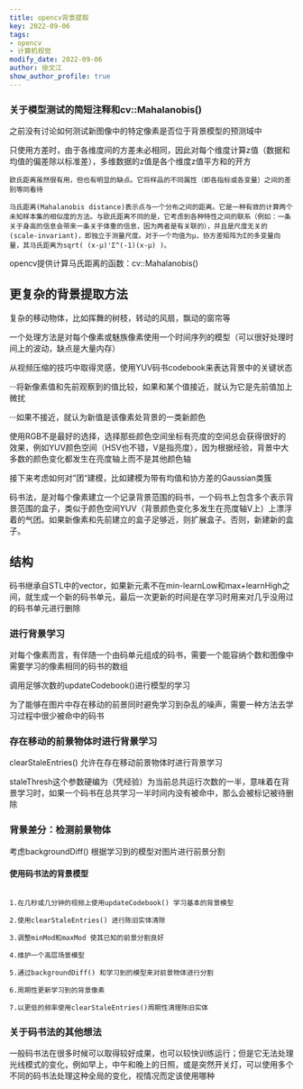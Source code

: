 ```yaml
---
title: opencv背景提取
key: 2022-09-06
tags: 
- opencv
- 计算机视觉
modify_date: 2022-09-06
author: 徐文江
show_author_profile: true
---
```






### 关于模型测试的简短注释和cv::Mahalanobis()			
<!--more-->     
之前没有讨论如何测试新图像中的特定像素是否位于背景模型的预测域中			

只使用方差时，由于各维度间的方差未必相同，因此对每个维度计算z值（数据和均值的偏差除以标准差），多维数据的z值是各个维度z值平方和的开方			

```
欧氏距离虽然很有用，但也有明显的缺点。它将样品的不同属性（即各指标或各变量）之间的差别等同看待				

马氏距离(Mahalanobis distance)表示点与一个分布之间的距离。它是一种有效的计算两个未知样本集的相似度的方法。与欧氏距离不同的是，它考虑到各种特性之间的联系（例如：一条关于身高的信息会带来一条关于体重的信息，因为两者是有关联的），并且是尺度无关的(scale-invariant)，即独立于测量尺度。对于一个均值为μ，协方差矩阵为Σ的多变量向量，其马氏距离为sqrt( (x-μ)'Σ^(-1)(x-μ) )。			
```

opencv提供计算马氏距离的函数：cv::Mahalanobis() 			



## 更复杂的背景提取方法			

复杂的移动物体，比如挥舞的树枝，转动的风扇，飘动的窗帘等				

一个处理方法是对每个像素或魅族像素使用一个时间序列的模型（可以很好处理时间上的波动，缺点是大量内存）				

从视频压缩的技巧中取得灵感，使用YUV码书codebook来表达背景中的关键状态		

···将新像素值和先前观察到的值比较，如果和某个值接近，就认为它是先前值加上微扰     

···如果不接近，就认为新值是该像素处背景的一类新颜色		

使用RGB不是最好的选择，选择那些颜色空间坐标有亮度的空间总会获得很好的效果，例如YUV颜色空间（HSV也不错，V是指亮度），因为根据经验，背景中大多数的颜色变化都发生在亮度轴上而不是其他颜色轴					

接下来考虑如何对”团“建模，比如建模为带有均值和协方差的Gaussian类簇			

码书法，是对每个像素建立一个记录背景范围的码书，一个码书上包含多个表示背景范围的盒子，类似于颜色空间YUV（背景颜色变化多发生在亮度轴V上）上漂浮着的气团。如果新像素和先前建立的盒子足够近，则扩展盒子。否则，新建新的盒子。			



## 结构			

码书继承自STL中的vector，如果新元素不在min-learnLow和max+learnHigh之间，就生成一个新的码书单元，最后一次更新的时间是在学习时用来对几乎没用过的码书单元进行删除			



### 进行背景学习			

对每个像素而言，有伴随一个由码单元组成的码书，需要一个能容纳个数和图像中需要学习的像素相同的码书的数组			

调用足够次数的updateCodebook()进行模型的学习			

为了能够在图片中存在移动的前景同时避免学习到杂乱的噪声，需要一种方法去学习过程中很少被命中的码书					



### 存在移动的前景物体时进行背景学习			

clearStaleEntries() 允许在存在移动前景物体时进行背景学习					

staleThresh这个参数硬编为（凭经验）为当前总共运行次数的一半，意味着在背景学习时，如果一个码书在总共学习一半时间内没有被命中，那么会被标记被待删除			



### 背景差分：检测前景物体					

考虑backgroundDiff() 根据学习到的模型对图片进行前景分割				



#### 使用码书法的背景模型			

```

1.在几秒或几分钟的视频上使用updateCodebook() 学习基本的背景模型			

2.使用clearStaleEntries() 进行陈旧实体清除			

3.调整minMod和maxMod 使其已知的前景分割良好			

4.维护一个高层场景模型			

5.通过backgroundDiff() 和学习到的模型来对前景物体进行分割			

6.周期性更新学习到的背景像素		

7.以更低的频率使用clearStaleEntries()周期性清理陈旧实体			
```



### 关于码书法的其他想法			

一般码书法在很多时候可以取得较好成果，也可以较快训练运行；但是它无法处理光线模式的变化，例如早上，中午和晚上的日照，或是突然开关灯，可以使用多个不同的码书法处理这种全局的变化，视情况而定该使用哪种			





